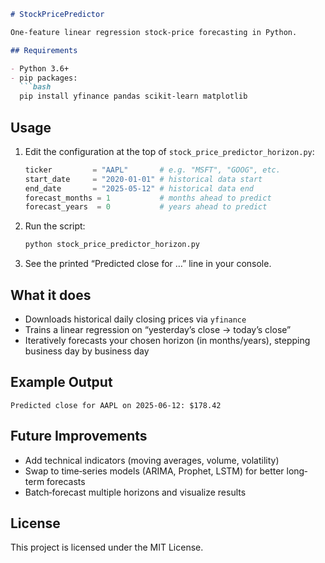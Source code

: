 ````markdown
# StockPricePredictor

One‐feature linear regression stock‐price forecasting in Python.

## Requirements

- Python 3.6+  
- pip packages:
  ```bash
  pip install yfinance pandas scikit-learn matplotlib
````

## Usage

1. Edit the configuration at the top of `stock_price_predictor_horizon.py`:

   ```python
   ticker         = "AAPL"       # e.g. "MSFT", "GOOG", etc.
   start_date     = "2020-01-01" # historical data start
   end_date       = "2025-05-12" # historical data end
   forecast_months = 1           # months ahead to predict
   forecast_years  = 0           # years ahead to predict
   ```
2. Run the script:

   ```bash
   python stock_price_predictor_horizon.py
   ```
3. See the printed “Predicted close for …” line in your console.

## What it does

* Downloads historical daily closing prices via `yfinance`
* Trains a linear regression on “yesterday’s close → today’s close”
* Iteratively forecasts your chosen horizon (in months/years), stepping business day by business day

## Example Output

```
Predicted close for AAPL on 2025-06-12: $178.42
```

## Future Improvements

* Add technical indicators (moving averages, volume, volatility)
* Swap to time‐series models (ARIMA, Prophet, LSTM) for better long‐term forecasts
* Batch‐forecast multiple horizons and visualize results

## License

This project is licensed under the MIT License.

```
```
